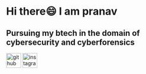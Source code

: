 # Hi there😄  I am pranav 


## Pursuing my btech in the domain of cybersecurity and cyberforensics 

[<img src='https://cdn.jsdelivr.net/npm/simple-icons@3.0.1/icons/github.svg' alt='github' height='40'>](https://github.com/i-am-pranav)  [<img src='https://cdn.jsdelivr.net/npm/simple-icons@3.0.1/icons/instagram.svg' alt='instagram' height='40'>](https://www.instagram.com/pranav_s.r_/)  

